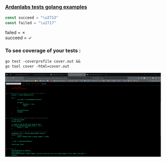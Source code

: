 ### [Ardanlabs tests golang examples](https://github.com/ardanlabs/gotraining/tree/master/topics/go/testing/tests)

```go
const succeed = "\u2713"
const failed = "\u2717" 
```
failed = ✗ \
succeed = ✓ 


### To see coverage of your tests :
```
go test -coverprofile cover.out &&
go tool cover -html=cover.out
```
![img.png](media/img.png)